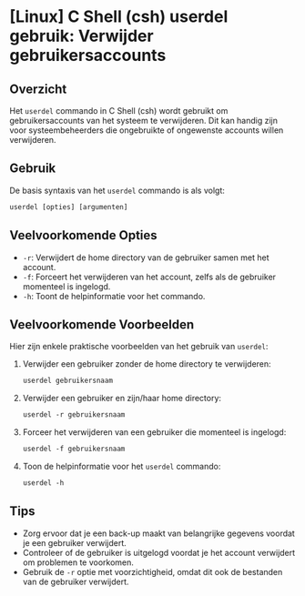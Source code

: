 # [Linux] C Shell (csh) userdel gebruik: Verwijder gebruikersaccounts

## Overzicht
Het `userdel` commando in C Shell (csh) wordt gebruikt om gebruikersaccounts van het systeem te verwijderen. Dit kan handig zijn voor systeembeheerders die ongebruikte of ongewenste accounts willen verwijderen.

## Gebruik
De basis syntaxis van het `userdel` commando is als volgt:

```csh
userdel [opties] [argumenten]
```

## Veelvoorkomende Opties
- `-r`: Verwijdert de home directory van de gebruiker samen met het account.
- `-f`: Forceert het verwijderen van het account, zelfs als de gebruiker momenteel is ingelogd.
- `-h`: Toont de helpinformatie voor het commando.

## Veelvoorkomende Voorbeelden
Hier zijn enkele praktische voorbeelden van het gebruik van `userdel`:

1. Verwijder een gebruiker zonder de home directory te verwijderen:
   ```csh
   userdel gebruikersnaam
   ```

2. Verwijder een gebruiker en zijn/haar home directory:
   ```csh
   userdel -r gebruikersnaam
   ```

3. Forceer het verwijderen van een gebruiker die momenteel is ingelogd:
   ```csh
   userdel -f gebruikersnaam
   ```

4. Toon de helpinformatie voor het `userdel` commando:
   ```csh
   userdel -h
   ```

## Tips
- Zorg ervoor dat je een back-up maakt van belangrijke gegevens voordat je een gebruiker verwijdert.
- Controleer of de gebruiker is uitgelogd voordat je het account verwijdert om problemen te voorkomen.
- Gebruik de `-r` optie met voorzichtigheid, omdat dit ook de bestanden van de gebruiker verwijdert.